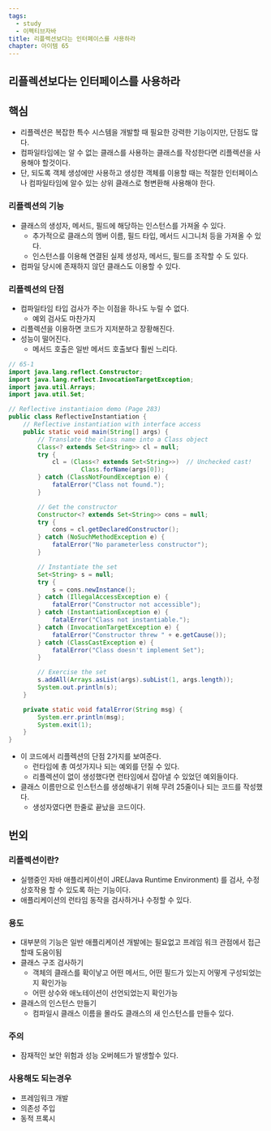 ```yaml
---
tags:
  - study
  - 이펙티브자바
title: 리플렉션보다는 인터페이스를 사용하라
chapter: 아이템 65
---
```

## 리플렉션보다는 인터페이스를 사용하라

## 핵심
- 리플렉션은 복잡한 특수 시스템을 개발할 때 필요한 강력한 기능이지만, 단점도 많다. 
- 컴파일타임에는 알 수 없는 클래스를 사용하는 클래스를 작성한다면 리플렉션을 사용해야 할것이다.
- 단, 되도록 객체 생성에만 사용하고 생성한 객체를 이용할 때는 적절한 인터페이스나 컴파일타임에 알수 있는 상위 클래스로 형변환해 사용해야 한다.

### 리플렉션의 기능
- 클래스의 생성자, 메서드, 필드에 해당하는 인스턴스를 가져올 수 있다.
	- 추가적으로 클래스의 멤버 이름, 필드 타입, 메서드 시그니처 등을 가져올 수 있다.
	- 인스턴스를 이용해 연결된 실제 생성자, 메서드, 필드를 조작할 수 도 있다.
- 컴파일 당시에 존재하지 않던 클래스도 이용할 수 있다.

### 리플렉션의 단점
- 컴파일타임 타입 검사가 주는 이점을 하나도 누릴 수 없다.
	- 예외 검사도 마찬가지
- 리플렉션을 이용하면 코드가 지저분하고 장황해진다.
- 성능이 떨어진다.
	- 메서드 호출은 일반 메서드 호출보다 훨씬 느리다.
```java
// 65-1
import java.lang.reflect.Constructor;
import java.lang.reflect.InvocationTargetException;
import java.util.Arrays;
import java.util.Set;

// Reflective instantiaion demo (Page 283)
public class ReflectiveInstantiation {
    // Reflective instantiation with interface access
    public static void main(String[] args) {
        // Translate the class name into a Class object
        Class<? extends Set<String>> cl = null;
        try {
            cl = (Class<? extends Set<String>>)  // Unchecked cast!
                    Class.forName(args[0]);
        } catch (ClassNotFoundException e) {
            fatalError("Class not found.");
        }

        // Get the constructor
        Constructor<? extends Set<String>> cons = null;
        try {
            cons = cl.getDeclaredConstructor();
        } catch (NoSuchMethodException e) {
            fatalError("No parameterless constructor");
        }

        // Instantiate the set
        Set<String> s = null;
        try {
            s = cons.newInstance();
        } catch (IllegalAccessException e) {
            fatalError("Constructor not accessible");
        } catch (InstantiationException e) {
            fatalError("Class not instantiable.");
        } catch (InvocationTargetException e) {
            fatalError("Constructor threw " + e.getCause());
        } catch (ClassCastException e) {
            fatalError("Class doesn't implement Set");
        }

        // Exercise the set
        s.addAll(Arrays.asList(args).subList(1, args.length));
        System.out.println(s);
    }

    private static void fatalError(String msg) {
        System.err.println(msg);
        System.exit(1);
    }
}
```
- 이 코드에서 리플렉션의 단점 2가지를 보여준다.
	- 런타임에 총 여섯가지나 되는 예외를 던질 수 있다.
	- 리플렉션이 없이 생성했다면 런타임에서 잡아낼 수 있었던 예외들이다.
- 클래스 이름만으로 인스턴스를 생성해내기 위해 무려 25줄이나 되는 코드를 작성했다.
	- 생성자였다면 한줄로 끝났을 코드이다.

## 번외
### 리플렉션이란?
- 실행중인 자바 애플리케이션이 JRE(Java Runtime Environment) 를 검사, 수정 상호작용 할 수 있도록 하는 기능이다.
- 애플리케이션의 런타임 동작을 검사하거나 수정할 수 있다.
### 용도
- 대부분의 기능은 일반 애플리케이션 개발에는 필요없고 프레임 워크 관점에서 접근할때 도움이됨
- 클래스 구조 검사하기
	- 객체의 클래스를 확이낳고 어떤 메서드, 어떤 필드가 있는지 어떻게 구성되었는지 확인가능
	- 어떤 상수와 애노테이션이 선언되었는지 확인가능
- 클래스의 인스턴스 만들기
	- 컴파일시 클래스 이름을 몰라도 클래스의 새 인스턴스를 만들수 있다.
### 주의
- 잠재적인 보안 위험과 성능 오버헤드가 발생할수 있다.
### 사용해도 되는경우
- 프레임워크 개발
- 의존성 주입
- 동적 프록시 